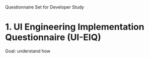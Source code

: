 Questionnaire Set for Developer Study

# 1. UI Engineering Implementation Questionnaire (UI-EIQ)
Goal: understand how 